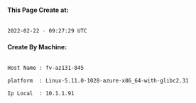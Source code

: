 
   
#### This Page Create at:

```bash

2022-02-22 - 09:27:29 UTC

```

#### Create By Machine:

```bash

Host Name : fv-az131-845

platform  : Linux-5.11.0-1028-azure-x86_64-with-glibc2.31

Ip Local  : 10.1.1.91

```

